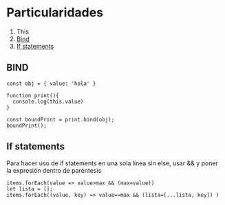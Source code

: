 # Particularidades

1) This
2) <a href='#bind'>Bind</a>
3) <a href='#ifsatements'>If statements </a>

<h2 id='bind'>BIND</h2>

```
const obj = { value: 'hola' }

function print(){
  console.log(this.value)
}

const boundPrint = print.bind(obj);
boundPrint();
```

<h2 id='ifsatements'>If statements</h2>

Para hacer uso de if statements en una sola línea sin else, usar && y poner la expresión dentro de paréntesis

```
items.forEach(value => value>max && (max=value))
let lista = [];
items.forEach((value, key) => value==max && (lista=[...lista, key]) )
```
